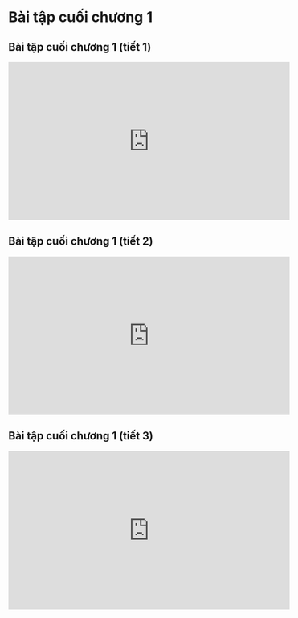 # Bài tập cuối chương 1

## Bài tập cuối chương 1 (tiết 1)
<iframe width="560" height="315" src="https://www.youtube.com/embed/ZJO9XHV-YKo?si=-iYJp01-TG5rwiZ0" title="YouTube video player" frameborder="0" allow="accelerometer; autoplay; clipboard-write; encrypted-media; gyroscope; picture-in-picture; web-share" referrerpolicy="strict-origin-when-cross-origin" allowfullscreen></iframe>

## Bài tập cuối chương 1 (tiết 2)
<iframe width="560" height="315" src="https://www.youtube.com/embed/7QGduolHLUM?si=aYvyGi6eN9aD-cx2" title="YouTube video player" frameborder="0" allow="accelerometer; autoplay; clipboard-write; encrypted-media; gyroscope; picture-in-picture; web-share" referrerpolicy="strict-origin-when-cross-origin" allowfullscreen></iframe>

## Bài tập cuối chương 1 (tiết 3)
<iframe width="560" height="315" src="https://www.youtube.com/embed/tiTcVYE7u1E?si=xPbTUD8TqjX_0hpP" title="YouTube video player" frameborder="0" allow="accelerometer; autoplay; clipboard-write; encrypted-media; gyroscope; picture-in-picture; web-share" referrerpolicy="strict-origin-when-cross-origin" allowfullscreen></iframe>
